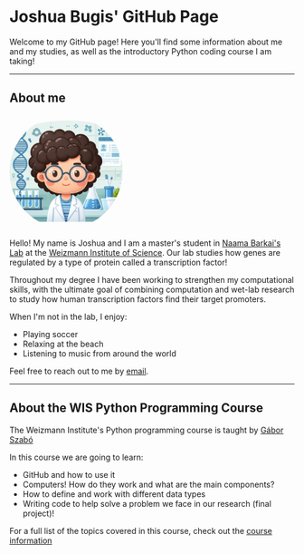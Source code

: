 # Joshua Bugis' GitHub Page

Welcome to my GitHub page! Here you'll find some information about me and my studies, as well as the introductory Python coding course I am taking!

___

## About me

<p align="left">
  <img src="Designer.jpeg" width="200" style="border-radius: 50%; margin-right: 15px;">
</p>

Hello! My name is Joshua and I am a master's student in [Naama Barkai's Lab](https://barkailab.wixsite.com/barkai) at the [Weizmann Institute of Science](https://www.weizmann.ac.il/pages/). Our lab studies how genes are regulated by a type of protein called a transcription factor!

Throughout my degree I have been working to strengthen my computational skills, with the ultimate goal of combining computation and wet-lab research to study how human transcription factors find their target promoters.

When I'm not in the lab, I enjoy:
- Playing soccer
- Relaxing at the beach
- Listening to music from around the world

Feel free to reach out to me by [email](mailto:joshua.bugis@weizmann.ac.il).

___

## About the WIS Python Programming Course

The Weizmann Institute's Python programming course is taught by [Gábor Szabó](https://szabgab.com)

In this course we are going to learn:
- GitHub and how to use it
- Computers! How do they work and what are the main components?
- How to define and work with different data types
- Writing code to help solve a problem we face in our research (final project)!

For a full list of the topics covered in this course, check out the [course information](https://erez.weizmann.ac.il/apx/r/ws1/186/30?pid=15125&pprev=14987)

